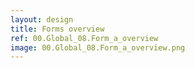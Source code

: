 ```yaml
---
layout: design
title: Forms overview
ref: 00.Global_08.Form_a_overview
image: 00.Global_08.Form_a_overview.png
---
```

